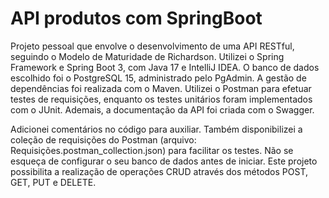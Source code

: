 # API produtos com SpringBoot

Projeto pessoal que envolve o desenvolvimento de uma API RESTful, seguindo o Modelo de Maturidade de Richardson. Utilizei o Spring Framework e Spring Boot 3, com Java 17 e IntelliJ IDEA. O banco de dados escolhido foi o PostgreSQL 15, administrado pelo PgAdmin. A gestão de dependências foi realizada com o Maven. Utilizei o Postman para efetuar testes de requisições, enquanto os testes unitários foram implementados com o JUnit. Ademais, a documentação da API foi criada com o Swagger.

Adicionei comentários no código para auxiliar. Também disponibilizei a coleção de requisições do Postman (arquivo: Requisições.postman_collection.json) para facilitar os testes. Não se esqueça de configurar o seu banco de dados antes de iniciar. Este projeto possibilita a realização de operações CRUD através dos métodos POST, GET, PUT e DELETE.
